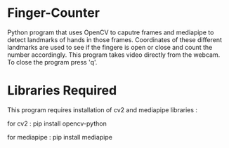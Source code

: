 # Finger-Counter
Python program that uses OpenCV to caputre frames and mediapipe to detect landmarks of hands in those frames. Coordinates of these different landmarks are used to see if the fingere is open or close and count the number accordingly. This program takes video directly from the webcam. To close the program press 'q'.

# Libraries Required
This program requires installation of cv2 and mediapipe libraries  :

for cv2 : pip install opencv-python  

for mediapipe : pip install mediapipe

